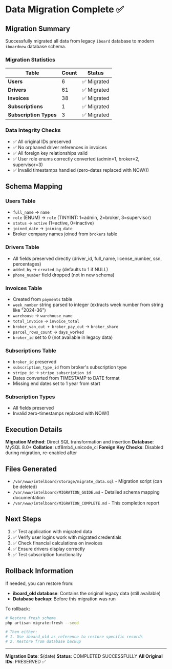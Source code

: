 # Data Migration Complete ✅

## Migration Summary

Successfully migrated all data from legacy `iboard` database to modern `iboardnew` database schema.

### Migration Statistics

| Table                  | Count | Status      |
| ---------------------- | ----- | ----------- |
| **Users**              | 6     | ✅ Migrated |
| **Drivers**            | 61    | ✅ Migrated |
| **Invoices**           | 38    | ✅ Migrated |
| **Subscriptions**      | 1     | ✅ Migrated |
| **Subscription Types** | 3     | ✅ Migrated |

### Data Integrity Checks

-   ✅ All original IDs preserved
-   ✅ No orphaned driver references in invoices
-   ✅ All foreign key relationships valid
-   ✅ User role enums correctly converted (admin=1, broker=2, supervisor=3)
-   ✅ Invalid timestamps handled (zero-dates replaced with NOW())

## Schema Mapping

### Users Table

-   `full_name` → `name`
-   `role` (ENUM) → `role` (TINYINT: 1=admin, 2=broker, 3=supervisor)
-   `status` → `active` (1=active, 0=inactive)
-   `joined_date` → `joining_date`
-   Broker company names joined from `brokers` table

### Drivers Table

-   All fields preserved directly (driver_id, full_name, license_number, ssn, percentages)
-   `added_by` → `created_by` (defaults to 1 if NULL)
-   `phone_number` field dropped (not in new schema)

### Invoices Table

-   Created from `payments` table
-   `week_number` string parsed to integer (extracts week number from string like "2024-36")
-   `warehouse` → `warehouse_name`
-   `total_invoice` → `invoice_total`
-   `broker_van_cut + broker_pay_cut` → `broker_share`
-   `parcel_rows_count` → `days_worked`
-   `broker_id` set to 0 (not available in legacy data)

### Subscriptions Table

-   `broker_id` preserved
-   `subscription_type_id` from broker's subscription type
-   `stripe_id` → `stripe_subscription_id`
-   Dates converted from TIMESTAMP to DATE format
-   Missing end dates set to 1 year from start

### Subscription Types

-   All fields preserved
-   Invalid zero-timestamps replaced with NOW()

## Execution Details

**Migration Method**: Direct SQL transformation and insertion
**Database**: MySQL 8.0+
**Collation**: utf8mb4_unicode_ci
**Foreign Key Checks**: Disabled during migration, re-enabled after

## Files Generated

-   `/var/www/intelboard/storage/migrate_data.sql` - Migration script (can be deleted)
-   `/var/www/intelboard/MIGRATION_GUIDE.md` - Detailed schema mapping documentation
-   `/var/www/intelboard/MIGRATION_COMPLETE.md` - This completion report

## Next Steps

1. ✅ Test application with migrated data
2. ✅ Verify user logins work with migrated credentials
3. ✅ Check financial calculations on invoices
4. ✅ Ensure drivers display correctly
5. ✅ Test subscription functionality

## Rollback Information

If needed, you can restore from:

-   **iboard_old database**: Contains the original legacy data (still available)
-   **Database backup**: Before this migration was run

To rollback:

```bash
# Restore fresh schema
php artisan migrate:fresh --seed

# Then either:
# 1. Use iboard_old as reference to restore specific records
# 2. Restore from database backup
```

---

**Migration Date**: $(date)
**Status**: COMPLETED SUCCESSFULLY
**All Original IDs**: PRESERVED ✅
